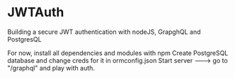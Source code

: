 # JWTAuth
Building a secure JWT authentication with nodeJS, GrapghQL and PostgresQL


For now, install all dependencies and modules with npm
Create PostgreSQL database and change creds for it in ormconfig.json
Start server ---> go to "/graphql" and play with auth.

